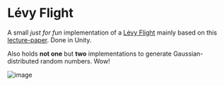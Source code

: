 # Lévy Flight

A small *just for fun* implementation of a [Lévy Flight](https://en.wikipedia.org/wiki/L%C3%A9vy_flight) mainly based on this [lecture-paper](https://ocw.mit.edu/courses/18-366-random-walks-and-diffusion-fall-2006/6b4ca15455704f5da30ce31906163324_lecture12.pdf). Done in Unity.

Also holds **not one** but **two** implementations to generate Gaussian-distributed random numbers. Wow!

![image](https://github.com/user-attachments/assets/d6a4ddc4-c090-4d25-9139-546cf7c73798)

